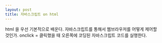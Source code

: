 ```yaml
---
layout: post
title: 자바스크립트 on html
---
```

html 을 우선 기본적으로 배운다.
자바스크립트를 통해서 웹브라우저를 어떻게 제어할 것인가.
onclick = 클릭했을 때 오른쪽에 코딩된 자바스크립트 코드를 실행한다.
